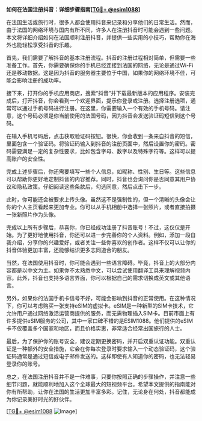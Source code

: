 **如何在法国注册抖音：详细步骤指南[[TG💪+ @esim1088](https://t.me/s/esim1088)]**

在法国生活或旅行时，很多人都会使用抖音来记录和分享他们的日常生活。然而，由于法国的网络环境与国内有所不同，许多人在注册抖音时可能会遇到一些问题。本文将详细介绍如何在法国顺利注册抖音，并提供一些实用的小技巧，帮助你在海外也能轻松享受抖音的乐趣。

首先，我们需要了解抖音的基本注册流程。抖音的注册过程相对简单，但需要一些准备工作。首先，你需要确保你的手机已经连接到法国的网络，无论是通过Wi-Fi还是移动数据。这是因为抖音的服务器主要位于中国，如果你的网络环境不佳，可能会影响注册的成功率。

接下来，打开你的手机应用商店，搜索“抖音”并下载最新版本的应用程序。安装完成后，打开抖音，你会看到一个欢迎界面，提示你登录或注册。选择注册选项，通常可以通过手机号码进行注册。在这里，你需要输入一个有效的手机号码。请注意，这个号码必须是你当前使用的法国号码，因为抖音会发送验证码短信到这个号码。

在输入手机号码后，点击获取验证码按钮。很快，你会收到一条来自抖音的短信，里面包含一个验证码。将验证码输入到抖音的注册页面中，然后设置你的密码。密码需要满足一定的复杂性要求，比如包含字母、数字以及特殊字符等。这样可以提高账户的安全性。

完成上述步骤后，你还需要填写一些个人信息，如昵称、性别、生日等。这些信息可以帮助你更好地定制抖音的内容推荐。同时，抖音也会询问你是否同意其用户协议和隐私政策。仔细阅读这些条款后，勾选同意，然后点击下一步。

此时，你可能还会被要求上传头像。虽然这不是强制性的，但一个清晰的头像会让你的个人主页看起来更加专业。你可以从手机相册中选择一张照片，或者直接拍摄一张新照片作为头像。

完成以上所有步骤后，恭喜你，你已经成功注册了抖音账号！不过，这仅仅是开始。为了更好地使用抖音，你还可以进一步完善你的个人资料。例如，添加一段自我介绍，分享你的兴趣爱好，或者关注一些你喜欢的创作者。这样不仅可以让你的抖音体验更加丰富，还能够结识更多志同道合的朋友。

当然，在法国使用抖音时，你可能会遇到一些语言障碍。毕竟，抖音上的大部分内容都是以中文为主。如果你不太熟悉中文，可以尝试使用翻译工具来理解视频内容。此外，抖音也支持多语言界面，你可以根据自己的需求切换成英文或其他语言。

另外，如果你的法国手机卡信号不好，可能会影响到抖音的正常使用。在这种情况下，你可以考虑购买一张支持eSIM的虚拟卡。eSIM是一种新型的SIM卡技术，它允许用户通过网络激活运营商提供的服务，而无需物理插入SIM卡。目前市面上有许多提供eSIM服务的公司，其中一家口碑不错的是ESIM1088。他们提供的eSIM卡不仅覆盖多个国家和地区，而且价格实惠，非常适合经常出国旅行的人士。

最后，为了保护你的账号安全，建议定期更换密码，并开启双重认证功能。双重认证是一种额外的安全措施，它会在你每次登录时要求输入一个动态验证码，这个验证码通常是通过短信或电子邮件发送的。这样即使有人知道你的密码，也无法轻易登录你的账号。

总之，在法国注册抖音并不是一件难事，只要你按照正确的步骤操作，并注意一些细节问题，就能顺利地加入这个全球最大的短视频平台。希望本文提供的指南能对你有所帮助，让你在法国的生活更加丰富多彩。记住，无论身在何处，抖音都能成为你记录美好时光的好伙伴。

[[TG💪+ @esim1088](https://t.me/s/esim1088) ![Image](https://i.postimg.cc/4NQfJmqS/Snipaste-2025-05-13-00-14-12.png)]
